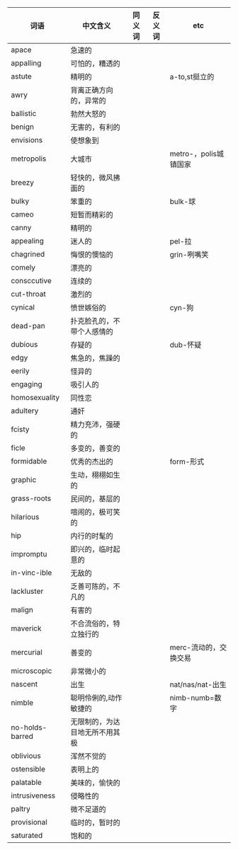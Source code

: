 
| 词语            | 中文含义                       | 同义词 | 反义词 | etc                   |
|-----------------|--------------------------------|--------|--------|-----------------------|
| apace           | 急速的                         |        |        |
| appalling       | 可怕的，糟透的                 |        |        |
| astute          | 精明的                         |        |        | a-to,st挺立的         |
| awry            | 背离正确方向的，异常的         |
| ballistic       | 勃然大怒的                     |
| benign          | 无害的，有利的                 |
| envisions       | 使想象到                       |
| metropolis      | 大城市                         |        |        | metro-，polis城镇国家 |
| breezy          | 轻快的，微风拂面的             |
| bulky           | 笨重的                         |        |        | bulk-球               |
| cameo           | 短暂而精彩的                   |
| canny           | 精明的                         |
| appealing       | 迷人的                         |        |        | pel-拉                |
| chagrined       | 悔恨的懊恼的                   |        |        | grin-咧嘴笑           |
| comely          | 漂亮的                         |
| consccutive     | 连续的                         |
| cut-throat      | 激烈的                         |
| cynical         | 愤世嫉俗的                     |        |        | cyn-狗                |
| dead-pan        | 扑克脸孔的，不带个人感情的     |
| dubious         | 存疑的                         |        |        | dub-怀疑              |
| edgy            | 焦急的，焦躁的                 |
| eerily          | 怪异的                         |
| engaging        | 吸引人的                       |
| homosexuality   | 同性恋                         |
| adultery        | 通奸                           |
| fcisty          | 精力充沛，强硬的               |
| ficle           | 多变的，善变的                 |
| formidable      | 优秀的杰出的                   |        |        | form-形式             |
| graphic         | 生动，栩栩如生的               |
| grass-roots     | 民间的，基层的                 |
| hilarious       | 喧闹的，极可笑的               |        |        |                       |
| hip             | 内行的时髦的                   |
| impromptu       | 即兴的，临时起意的             |
| in-vinc-ible    | 无敌的                         |
| lackluster      | 乏善可陈的，不凡的             |
| malign          | 有害的                         |
| maverick        | 不合流俗的，特立独行的         |
| mercurial       | 善变的                         |        |        | merc-流动的，交换交易 |
| microscopic     | 非常微小的                     |
| nascent         | 出生                           |        |        | nat/nas/nat-出生      |
| nimble          | 聪明伶俐的,动作敏捷的          |        |        | nimb-numb=数字        |
| no-holds-barred | 无限制的，为达目地无所不用其极 |
| oblivious       | 浑然不觉的                     |
| ostensible      | 表明上的                       |
| palatable       | 美味的，愉快的                 |
| intrusiveness   | 侵略性的                       |
| paltry          | 微不足道的                     |
| provisional     | 临时的，暂时的                 |
| saturated       | 饱和的                         |
